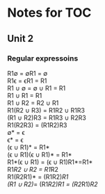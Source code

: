 # Notes for TOC 

## Unit 2

### Regular expressoins 

R1∅ = ∅R1 = ∅  
R1ϵ = ϵR1 = R1  
R1 ∪ ∅ = ∅ ∪ R1 = R1 <br> 
R1 ∪ R1 = R1  <br>
R1 ∪ R2 = R2 ∪ R1  <br>
R1(R2 ∪ R3) = R1R2 ∪ R1R3  <br>
(R1 ∪ R2)R3 = R1R3 ∪ R2R3  <br>
R1(R2R3) = (R1R2)R3  <br>
∅* = ϵ  <br>
ϵ* = ϵ  <br>
(ϵ ∪ R1)* = R1*  <br>
(ϵ ∪ R1)(ϵ ∪ R1)* = R1*  <br> 
R1*(ϵ ∪ R1) = (ϵ ∪ R1)R1*=R1*  <br>
R1*R2 ∪ R2 = R1*R2  <br>
R1(R2R1)* = (R1R2)*R1  <br>
(R1 ∪ R2)*= (R1*R2)*R1* = (R2*R1)*R2*  <br>